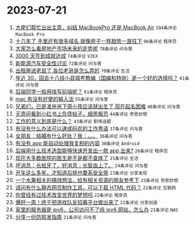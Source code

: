 # 2023-07-21

1. [大佬们帮忙出出主意，纠结 MacBookPro 还是 MacBook Air](https://www.v2ex.com/t/958494) `104条评论` `MacBook Pro`
1. [十几年了 手里还有很多域名 就像房子一样趋势一直往下](https://www.v2ex.com/t/958502) `96条评论` `程序员`
1. [大家怎么看房地产市场未来的走势呢](https://www.v2ex.com/t/958478) `78条评论` `问与答`
1. [3000 天签到成就达成](https://www.v2ex.com/t/958476) `74条评论` `V2EX`
1. [新能源汽车安全性讨论](https://www.v2ex.com/t/958533) `72条评论` `问与答`
1. [出租屋进老鼠了,各位老哥是怎么弄的](https://www.v2ex.com/t/958534) `70条评论` `生活`
1. [年近 30，回去十八线小县城考教编（国编和特岗）是一个好的选择吗？](https://www.v2ex.com/t/958552) `61条评论` `问与答`
1. [后端同学一般用啥写前端呢？](https://www.v2ex.com/t/958660) `61条评论` `程序员`
1. [mac 有没有好使的输入法](https://www.v2ex.com/t/958499) `55条评论` `问与答`
1. [兄弟们，已是准爸爸下周小孩应该就出生了 现在起名困难](https://www.v2ex.com/t/958513) `48条评论` `问与答`
1. [无意间看到小红书上负债帖子，细思极恐](https://www.v2ex.com/t/958658) `44条评论` `奇思妙想`
1. [工作的意义到底是什么？](https://www.v2ex.com/t/958651) `43条评论` `职场话题`
1. [有没有什么办法可以速成码农的工作粤语](https://www.v2ex.com/t/958599) `37条评论` `问与答`
1. [女朋友：结婚有什么好处？我：。。。](https://www.v2ex.com/t/958590) `36条评论` `问与答`
1. [有没有 app 能自动处理我复制的内容](https://www.v2ex.com/t/958602) `30条评论` `Android`
1. [后端用什么技术选型能够快速开发出一款 app 出来?](https://www.v2ex.com/t/958615) `26条评论` `程序员`
1. [现在大多数医院的医生是不是都不查体了](https://www.v2ex.com/t/958526) `25条评论` `生活`
1. [坏消息：长蛀牙了，好消息：长智齿上了。](https://www.v2ex.com/t/958503) `24条评论` `问与答`
1. [开车这么多年，才知道后排也要系安全带](https://www.v2ex.com/t/958686) `23条评论` `分享发现`
1. [一个水果相关的搞钱想法，给有相关资源的朋友参考下](https://www.v2ex.com/t/958543) `23条评论` `奇思妙想`
1. [请问有什么静态网页制作工具，可以下载 HTML 代码？](https://www.v2ex.com/t/958585) `22条评论` `互联网`
1. [你曾经有过技术改变世界的梦想吗](https://www.v2ex.com/t/958561) `22条评论` `程序员`
1. [爆肝一周！终于把游戏队友招募平台做出来了](https://www.v2ex.com/t/958595) `21条评论` `分享创造`
1. [家里的服务器是 ipv6，公司访问不了纯 ipv6 网站，怎么办](https://www.v2ex.com/t/958520) `21条评论` `NAS`
1. [分享一份防脱发指南](https://www.v2ex.com/t/958501) `21条评论` `问与答`
